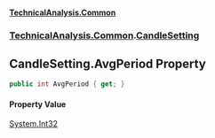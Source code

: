 #### [TechnicalAnalysis.Common](TechnicalAnalysis.Common.md 'TechnicalAnalysis.Common')
### [TechnicalAnalysis.Common](TechnicalAnalysis.Common.md#TechnicalAnalysis.Common 'TechnicalAnalysis.Common').[CandleSetting](CandleSetting.md 'TechnicalAnalysis.Common.CandleSetting')

## CandleSetting.AvgPeriod Property

```csharp
public int AvgPeriod { get; }
```

#### Property Value
[System.Int32](https://docs.microsoft.com/en-us/dotnet/api/System.Int32 'System.Int32')